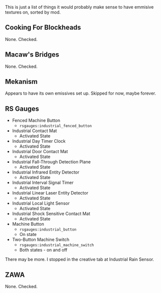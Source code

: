 This is just a list of things it would probably make sense to have emmisive
textures on, sorted by mod.

Cooking For Blockheads
----------------------
None. Checked.

Macaw's Bridges
---------------
None. Checked.

Mekanism
--------
Appears to have its own emissives set up. Skipped for now, maybe forever.

RS Gauges
---------
* Fenced Machine Button
  * `rsgauges:industrial_fenced_button`
* Industrial Contact Mat
  * Activated State
* Industrial Day Timer Clock
  * Activated State
* Industrial Door Contact Mat
  * Activated State
* Industrial Fall-Through Detection Plane
  * Activated State
* Industrial Infrared Entity Detector
  * Activated State
* Industrial Interval Signal Timer
  * Activated State
* Industrial Linear Laser Entity Detector
  * Activated State
* Industrial Local Light Sensor
  * Activated State
* Industrial Shock Sensitive Contact Mat
  * Activated State
* Machine Button
  * `rsgauges:industrial_button`
  * On state
* Two-Button Machine Switch
  * `rsgauges:industrial_machine_switch`
  * Both states - on and off

There may be more. I stopped in the creative tab at Industrial Rain Sensor.

ZAWA
----
None. Checked.